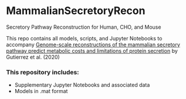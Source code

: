 # MammalianSecretoryRecon
Secretory Pathway Reconstruction for Human, CHO, and Mouse 

This repo contains all models, scripts, and Jupyter Notebooks to accompany [Genome-scale reconstructions of the mammalian secretory pathway predict metabolic costs and limitations of protein secretion](https://www.nature.com/articles/s41467-019-13867-y) by Gutierrez et al. (2020)

### This repository includes:

* Supplementary Jupyter Notebooks and associated data
* Models in .mat format
